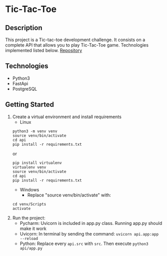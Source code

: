 # Tic-Tac-Toe



## Description
This project is a Tic-tac-toe development challenge. 
It consists on a complete API that allows you to play Tic-Tac-Toe game. Technologies implemented listed below. [Repository](https://gitlab.com/mercadogmatias/fligoo-tic-tac-toe/-/tree/main)

## Technologies

- Python3
- FastApi
- PostgreSQL

## Getting Started

1. Create a virtual environment and install requirements
    - Linux
    ```
    python3 -m venv venv
    source venv/bin/activate
    cd api
    pip install -r requirements.txt
    ```
    or
    ```
    pip install virtualenv
    virtualenv venv
    source venv/bin/activate
    cd api
    pip install -r requirements.txt
    ```
    - Windows
      - Replace "source venv/bin/activate" with:
    ```
    cd venv/Scripts
    activate
    ```
2. Run the project:
    - Pycharm: Uvicorn is included in app.py class. Running app.py should make it work
    - Uvicorn: In terminal by sending the command: `uvicorn api.app:app --reload`
    - Python: Replace every `api.src` with `src`. Then execute `python3 api/app.py`
